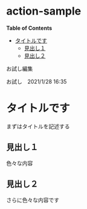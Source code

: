 # action-sample

<!-- START doctoc generated TOC please keep comment here to allow auto update -->
<!-- DON'T EDIT THIS SECTION, INSTEAD RE-RUN doctoc TO UPDATE -->
**Table of Contents**

- [タイトルです](#%E3%82%BF%E3%82%A4%E3%83%88%E3%83%AB%E3%81%A7%E3%81%99)
  - [見出し１](#%E8%A6%8B%E5%87%BA%E3%81%97%EF%BC%91)
  - [見出し２](#%E8%A6%8B%E5%87%BA%E3%81%97%EF%BC%92)

<!-- END doctoc generated TOC please keep comment here to allow auto update -->


お試し編集

お試し　2021/1/28 16:35


# タイトルです

まずはタイトルを記述する

## 見出し１

色々な内容

## 見出し２

さらに色々な内容です
